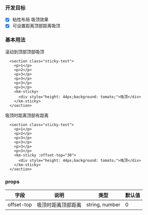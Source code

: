 ### 开发目标

- [x] 粘性布局 吸顶效果
- [x] 可设置距离顶部距离吸顶

### 基本用法
滚动到顶部顶部吸顶
```
  <section class="sticky-test">
    <p>1</p>
    <p>2</p>
    <p>3</p>
    <p>3</p>
    <p>3</p>
    <p>3</p>
    <km-sticky>
      <div style="height: 44px;background: tomato;">吸顶</div>
    </km-sticky>
  </section>
```
吸顶时距离顶部有距离
```
  <section class="sticky-test">
    <p>1</p>
    <p>2</p>
    <p>3</p>
    <p>3</p>
    <p>3</p>
    <p>3</p>
    <km-sticky :offset-top="30">
      <div style="height: 44px;background: tomato;">吸顶</div>
    </km-sticky>
  </section>
```
### props

| 字段             | 说明               | 类型                  | 默认值 |
| ---------------- | ------------------ | --------------------- | ------ |
| offset-top       | 吸顶时距离顶部距离   | string, number       | 0  |